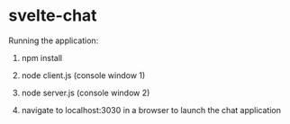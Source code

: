 # svelte-chat

Running the application:

1) npm install

2) node client.js (console window 1)

3) node server.js (console window 2)

4) navigate to localhost:3030 in a browser to launch the chat application  

